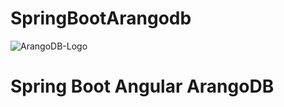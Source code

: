 # SpringBootArangodb
![ArangoDB-Logo](https://www.arangodb.com/docs/assets/arangodb_logo_2016_inverted.png)

# Spring Boot Angular ArangoDB 


